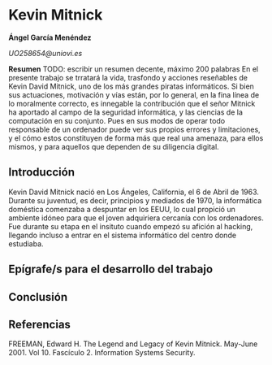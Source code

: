 # Kevin Mitnick #

**Ángel García Menéndez**

_UO258654@uniovi.es_

**Resumen**
TODO: escribir un resumen decente, máximo 200 palabras
En el presente trabajo se trratará la vida, trasfondo y acciones reseñables de Kevin David Mitnick, uno de los más grandes piratas informáticos. Si bien sus actuaciones, motivación y vías están, por lo 
general, en la fina línea de lo moralmente correcto, es innegable la contribución que el señor Mitnick ha aportado al campo de la seguridad informática, y las ciencias de la computación en su conjunto. 
Pues en sus modos de operar todo responsable de un ordenador puede ver sus propios errores y limitaciones, y el cómo estos constituyen de forma más que real una amenaza, para ellos mismos, y para 
aquellos que dependen de su diligencia digital.

## Introducción ##
Kevin David Mitnick nació en Los Ángeles, California, el 6 de Abril de 1963. Durante su juventud, 
es decir, principios y mediados de 1970, la informática doméstica comenzaba a despuntar en los 
EEUU, lo cual propició un ambiente idóneo para que el joven adquiriera cercanía con los 
ordenadores. 
Fue durante su etapa en el insituto cuando empezó su afición al hacking, llegando incluso a 
entrar en el sistema informático del centro donde estudiaba. 
## Epígrafe/s para el desarrollo del trabajo ##

## Conclusión ##

## Referencias ##
FREEMAN, Edward H. The Legend and Legacy of Kevin Mitnick. May-June 2001. Vol 10. Fascículo 2. 
Information Systems Security.

